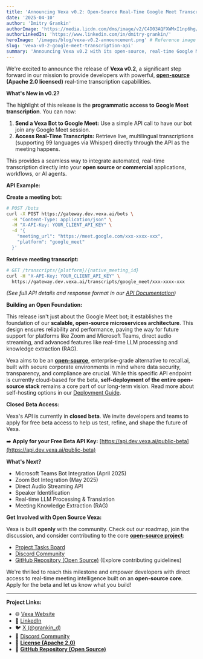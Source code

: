 ```yaml
---
title: 'Announcing Vexa v0.2: Open-Source Real-Time Google Meet Transcription via API!'
date: '2025-04-10'
author: 'Dmitry Grankin'
authorImage: 'https://media.licdn.com/dms/image/v2/C4D03AQFXWMxI1np6hg/profile-displayphoto-shrink_800_800/profile-displayphoto-shrink_800_800/0/1647969193758?e=1758153600&v=beta&t=_6mKrTdFYzTNI5Oc6WjkWhPbhRwmmqyfxDzZ0-9uvZs'
authorLinkedIn: 'https://www.linkedin.com/in/dmitry-grankin/'
heroImage: '/images/blog/vexa-v0.2-announcement.png' # Reference image in public/images/blog
slug: 'vexa-v0-2-google-meet-transcription-api'
summary: 'Announcing Vexa v0.2 with its open-source, real-time Google Meet transcription API. Send a bot, get live multilingual transcripts.'
---
```


We're excited to announce the release of **Vexa v0.2**, a significant step forward in our mission to provide developers with powerful, **[open-source](https://github.com/Vexa-ai/vexa) (Apache 2.0 licensed)** real-time transcription capabilities.

**What's New in v0.2?**

The highlight of this release is the **programmatic access to Google Meet transcription**. You can now:

1.  **Send a Vexa Bot to Google Meet:** Use a simple API call to have our bot join any Google Meet session.
2.  **Access Real-Time Transcripts:** Retrieve live, multilingual transcriptions (supporting 99 languages via Whisper) directly through the API as the meeting happens.

This provides a seamless way to integrate automated, real-time transcription directly into your **open source or commercial** applications, workflows, or AI agents.

**API Example:**

**Create a meeting bot:**
```bash
# POST /bots
curl -X POST https://gateway.dev.vexa.ai/bots \
  -H "Content-Type: application/json" \
  -H "X-API-Key: YOUR_CLIENT_API_KEY" \
  -d '{
    "meeting_url": "https://meet.google.com/xxx-xxxx-xxx",
    "platform": "google_meet"
  }'
```

**Retrieve meeting transcript:**
```bash
# GET /transcripts/{platform}/{native_meeting_id}
curl -H "X-API-Key: YOUR_CLIENT_API_KEY" \
  https://gateway.dev.vexa.ai/transcripts/google_meet/xxx-xxxx-xxx
```
*(See full API details and response format in our [API Documentation](https://api.dev.vexa.ai/docs))* 

**Building an Open Foundation:**

This release isn't just about the Google Meet bot; it establishes the foundation of our **scalable, open-source microservices architecture**. This design ensures reliability and performance, paving the way for future support for platforms like Zoom and Microsoft Teams, direct audio streaming, and advanced features like real-time LLM processing and knowledge extraction (RAG).

Vexa aims to be an **[open-source](https://github.com/Vexa-ai/vexa)**, enterprise-grade alternative to recall.ai, built with secure corporate environments in mind where data security, transparency, and compliance are crucial. While this specific API endpoint is currently cloud-based for the beta, **self-deployment of the entire open-source stack** remains a core part of our long-term vision. Read more about self-hosting options in our [Deployment Guide](https://github.com/Vexa-ai/vexa/blob/main/DEPLOYMENT.md).

**Closed Beta Access:**

Vexa's API is currently in **closed beta**. We invite developers and teams to apply for free beta access to help us test, refine, and shape the future of Vexa.

➡️ **Apply for your Free Beta API Key:** [https://api.dev.vexa.ai/public-beta](https://api.dev.vexa.ai/public-beta)

**What's Next?**

*   Microsoft Teams Bot Integration (April 2025)
*   Zoom Bot Integration (May 2025)
*   Direct Audio Streaming API
*   Speaker Identification
*   Real-time LLM Processing & Translation
*   Meeting Knowledge Extraction (RAG)

**Get Involved with Open Source Vexa:**

Vexa is built **openly** with the community. Check out our roadmap, join the discussion, and consider contributing to the core **[open-source project](https://github.com/Vexa-ai/vexa)**:

*   [Project Tasks Board](https://github.com/Vexa-ai/vexa/projects)
*   [Discord Community](https://discord.gg/Ga9duGkVz9)
*   [GitHub Repository (Open Source)](https://github.com/Vexa-ai/vexa) (Explore contributing guidelines)

We're thrilled to reach this milestone and empower developers with direct access to real-time meeting intelligence built on an **open-source core**. Apply for the beta and let us know what you build!

---
**Project Links:**
*   🌐 [Vexa Website](https://vexa.ai)
*   💼 [LinkedIn](https://www.linkedin.com/company/vexa-ai/)
*   🐦 [X (@grankin_d)](https://x.com/grankin_d)
*   💬 [Discord Community](https://discord.gg/Ga9duGkVz9)
*   📜 **[License (Apache 2.0)](https://github.com/Vexa-ai/vexa/blob/main/LICENSE)**
*   🐙 **[GitHub Repository (Open Source)](https://github.com/Vexa-ai/vexa)**